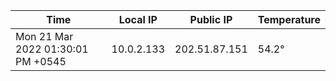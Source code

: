 | Time     | Local IP | Public IP | Temperature |
| ----------- | ----------- | ----------- | ----------- |
| Mon 21 Mar 2022 01:30:01 PM +0545      | 10.0.2.133     | 202.51.87.151  | 54.2° |
